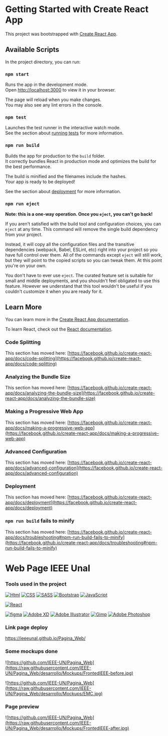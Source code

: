 # Getting Started with Create React App

This project was bootstrapped with [Create React App](https://github.com/facebook/create-react-app).

## Available Scripts

In the project directory, you can run:

### `npm start`

Runs the app in the development mode.\
Open [http://localhost:3000](http://localhost:3000) to view it in your browser.

The page will reload when you make changes.\
You may also see any lint errors in the console.

### `npm test`

Launches the test runner in the interactive watch mode.\
See the section about [running tests](https://facebook.github.io/create-react-app/docs/running-tests) for more information.

### `npm run build`

Builds the app for production to the `build` folder.\
It correctly bundles React in production mode and optimizes the build for the best performance.

The build is minified and the filenames include the hashes.\
Your app is ready to be deployed!

See the section about [deployment](https://facebook.github.io/create-react-app/docs/deployment) for more information.

### `npm run eject`

**Note: this is a one-way operation. Once you `eject`, you can't go back!**

If you aren't satisfied with the build tool and configuration choices, you can `eject` at any time. This command will remove the single build dependency from your project.

Instead, it will copy all the configuration files and the transitive dependencies (webpack, Babel, ESLint, etc) right into your project so you have full control over them. All of the commands except `eject` will still work, but they will point to the copied scripts so you can tweak them. At this point you're on your own.

You don't have to ever use `eject`. The curated feature set is suitable for small and middle deployments, and you shouldn't feel obligated to use this feature. However we understand that this tool wouldn't be useful if you couldn't customize it when you are ready for it.

## Learn More

You can learn more in the [Create React App documentation](https://facebook.github.io/create-react-app/docs/getting-started).

To learn React, check out the [React documentation](https://reactjs.org/).

### Code Splitting

This section has moved here: [https://facebook.github.io/create-react-app/docs/code-splitting](https://facebook.github.io/create-react-app/docs/code-splitting)

### Analyzing the Bundle Size

This section has moved here: [https://facebook.github.io/create-react-app/docs/analyzing-the-bundle-size](https://facebook.github.io/create-react-app/docs/analyzing-the-bundle-size)

### Making a Progressive Web App

This section has moved here: [https://facebook.github.io/create-react-app/docs/making-a-progressive-web-app](https://facebook.github.io/create-react-app/docs/making-a-progressive-web-app)

### Advanced Configuration

This section has moved here: [https://facebook.github.io/create-react-app/docs/advanced-configuration](https://facebook.github.io/create-react-app/docs/advanced-configuration)

### Deployment

This section has moved here: [https://facebook.github.io/create-react-app/docs/deployment](https://facebook.github.io/create-react-app/docs/deployment)

### `npm run build` fails to minify

This section has moved here: [https://facebook.github.io/create-react-app/docs/troubleshooting#npm-run-build-fails-to-minify](https://facebook.github.io/create-react-app/docs/troubleshooting#npm-run-build-fails-to-minify)

# Web Page IEEE Unal

### Tools used in the project
[![Html](https://img.shields.io/badge/Html-orange?style=for-the-badge&labelColor=101010)]()
[![CSS](https://img.shields.io/badge/CSS-1f63b6?style=for-the-badge&labelColor=101010)]()
[![SASS](https://img.shields.io/badge/SASS-c76494?style=for-the-badge&labelColor=101010)]()
[![Bootstrap](https://img.shields.io/badge/Bootstrap-7952b3?style=for-the-badge&labelColor=101010)]()
[![JavaScript](https://img.shields.io/badge/JavaScript-F7DF1E?style=for-the-badge&labelColor=101010)]()

[![React](https://img.shields.io/badge/React-5ed3f3?style=for-the-badge&logo=vue&logoColor=white&labelColor=101010)]()

<!-- [![Node.JS](https://img.shields.io/badge/Node.JS-339933?style=for-the-badge&labelColor=101010)]()
[![MongoDB](https://img.shields.io/badge/MongoDB-47A248?style=for-the-badge&labelColor=101010)]()
[![AzureDevOps](https://img.shields.io/badge/Azure_Dev_Ops-0078d4?style=for-the-badge&labelColor=101010)]()
[![Heroku](https://img.shields.io/badge/Heroku-purple?style=for-the-badge&labelColor=101010)]() -->

[![figma](https://img.shields.io/badge/Figma-C7B9FF?style=for-the-badge&labelColor=101010)]()
[![Adobe XD](https://img.shields.io/badge/Adobe%20XD-450135?style=for-the-badge&labelColor=101010)]()
[![Adobe Illustrator](https://img.shields.io/badge/Illustrator-orange?style=for-the-badge&labelColor=101010)]()
[![Gimp](https://img.shields.io/badge/Gimp-67604c?style=for-the-badge&labelColor=101010)]()
[![Adobe Photoshop](https://img.shields.io/badge/Photoshop-001d34?style=for-the-badge&labelColor=101010)]()


### Link page deploy 
https://ieeeunal.github.io/Pagina_Web/

### Some mockups done

![https://github.com/IEEE-UN/Pagina_Web](https://raw.githubusercontent.com/IEEE-UN/Pagina_Web/desarrollo/Mockups/FrontedIEEE-before.jpg)

![https://github.com/IEEE-UN/Pagina_Web](https://raw.githubusercontent.com/IEEE-UN/Pagina_Web/desarrollo/Mockups/EMC.jpg)

### Page preview 

![https://github.com/IEEE-UN/Pagina_Web](https://raw.githubusercontent.com/IEEE-UN/Pagina_Web/desarrollo/Mockups/FrontedIEEE-after.jpg)
